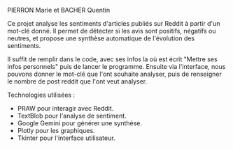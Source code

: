 PIERRON Marie et BACHER Quentin

Ce projet analyse les sentiments d'articles publiés sur Reddit à partir d'un mot-clé donné.
Il permet de détecter si les avis sont positifs, négatifs ou neutres, et propose une synthèse automatique de l'évolution des sentiments.

Il suffit de remplir dans le code, avec ses infos la où est écrit "Mettre ses infos personnels" puis de lancer le programme.
Ensuite via l'interface, nous pouvons donner le mot-clé que l'ont souhaite analyser, puis de renseigner le nombre de post reddit que l'ont veut analyser.


Technologies utilisées : 
- PRAW pour interagir avec Reddit.
- TextBlob pour l'analyse de sentiment.
- Google Gemini pour générer une synthèse.
- Plotly pour les graphiques.
- Tkinter pour l'interface utilisateur.
